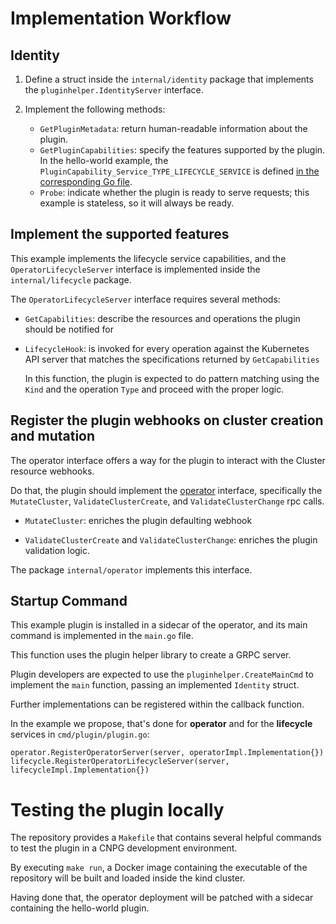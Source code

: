 # Implementation Workflow

## Identity

1. Define a struct inside the `internal/identity` package that implements
   the `pluginhelper.IdentityServer` interface.

2. Implement the following methods:

    - `GetPluginMetadata`: return human-readable information about the plugin.
    - `GetPluginCapabilities`: specify the features supported by the plugin.
      In the hello-world example, the
      `PluginCapability_Service_TYPE_LIFECYCLE_SERVICE` is defined
      [in the corresponding Go file](internal/lifecycle/lifecycle.go).
    - `Probe`: indicate whether the plugin is ready to serve requests; this
      example is stateless, so it will always be ready.

## Implement the supported features

This example implements the lifecycle service capabilities,
and the `OperatorLifecycleServer` interface is implemented inside the
`internal/lifecycle` package.

The `OperatorLifecycleServer` interface requires several methods:

- `GetCapabilities`: describe the resources and operations the plugin
  should be notified for

- `LifecycleHook`: is invoked for every operation against the
  Kubernetes API server that matches the specifications
  returned by `GetCapabilities`

  In this function, the plugin is expected to do pattern matching
  using the `Kind` and the operation `Type` and proceed with the
  proper logic.

## Register the plugin webhooks on cluster creation and mutation

The operator interface offers a way for the plugin to interact with
the Cluster resource webhooks.

Do that, the plugin should implement the [operator](https://github.com/cloudnative-pg/cnpg-i/blob/main/proto/operator.proto)
interface, specifically the `MutateCluster`, `ValidateClusterCreate`,
and `ValidateClusterChange` rpc calls.

- `MutateCluster`: enriches the plugin defaulting webhook

- `ValidateClusterCreate` and `ValidateClusterChange`: enriches
  the plugin validation logic.

The package `internal/operator` implements this interface.

## Startup Command

This example plugin is installed in a sidecar of the operator, and its
main command is implemented in the `main.go` file.

This function uses the plugin helper library to create a GRPC server.

Plugin developers are expected to use the `pluginhelper.CreateMainCmd`
to implement the `main` function, passing an implemented `Identity`
struct.

Further implementations can be registered within the callback function.

In the example we propose, that's done for  **operator** and for
the **lifecycle** services in `cmd/plugin/plugin.go`:

```
operator.RegisterOperatorServer(server, operatorImpl.Implementation{})
lifecycle.RegisterOperatorLifecycleServer(server, lifecycleImpl.Implementation{})
```

# Testing the plugin locally

The repository provides a `Makefile` that contains several helpful
commands to test the plugin in a CNPG development environment.

By executing `make run`, a Docker image containing the executable
of the repository will be built and loaded inside the kind cluster.

Having done that, the operator deployment will be patched with a sidecar
containing the hello-world plugin.
